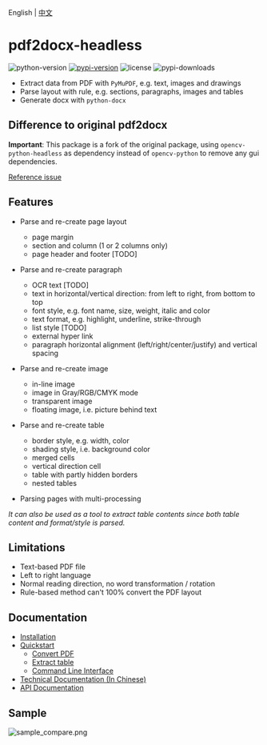 English | [中文](README_CN.md)

# pdf2docx-headless 

![python-version](https://img.shields.io/badge/python->=3.6-green.svg)
[![pypi-version](https://img.shields.io/pypi/v/pdf2docx-headless.svg)](https://pypi.python.org/pypi/pdf2docx/)
![license](https://img.shields.io/pypi/l/pdf2docx.svg)
![pypi-downloads](https://img.shields.io/pypi/dm/pdf2docx-headless)

- Extract data from PDF with `PyMuPDF`, e.g. text, images and drawings 
- Parse layout with rule, e.g. sections, paragraphs, images and tables
- Generate docx with `python-docx`

## Difference to original pdf2docx

**Important**: This package is a fork of the original package, using `opencv-python-headless` as dependency instead of `opencv-python` to remove any gui dependencies.

[Reference issue](https://github.com/opencv/opencv-python/issues/370)


## Features

- Parse and re-create page layout
    - page margin
    - section and column (1 or 2 columns only)
    - page header and footer [TODO]

- Parse and re-create paragraph
    - OCR text [TODO]
    - text in horizontal/vertical direction: from left to right, from bottom to top
    - font style, e.g. font name, size, weight, italic and color
    - text format, e.g. highlight, underline, strike-through
    - list style [TODO]
    - external hyper link
    - paragraph horizontal alignment (left/right/center/justify) and vertical spacing
    
- Parse and re-create image
	- in-line image
    - image in Gray/RGB/CMYK mode
    - transparent image
    - floating image, i.e. picture behind text

- Parse and re-create table
    - border style, e.g. width, color
    - shading style, i.e. background color
    - merged cells
    - vertical direction cell
    - table with partly hidden borders
    - nested tables

- Parsing pages with multi-processing

*It can also be used as a tool to extract table contents since both table content and format/style is parsed.*

## Limitations

- Text-based PDF file
- Left to right language
- Normal reading direction, no word transformation / rotation
- Rule-based method can't 100% convert the PDF layout


## Documentation

- [Installation](https://dothinking.github.io/pdf2docx/installation.html)
- [Quickstart](https://dothinking.github.io/pdf2docx/quickstart.html)
    - [Convert PDF](https://dothinking.github.io/pdf2docx/quickstart.convert.html)
    - [Extract table](https://dothinking.github.io/pdf2docx/quickstart.table.html)
    - [Command Line Interface](https://dothinking.github.io/pdf2docx/quickstart.cli.html)
- [Technical Documentation (In Chinese)](https://dothinking.github.io/pdf2docx/techdoc.html)
- [API Documentation](https://dothinking.github.io/pdf2docx/modules.html)

## Sample

![sample_compare.png](https://s1.ax1x.com/2020/08/04/aDryx1.png)